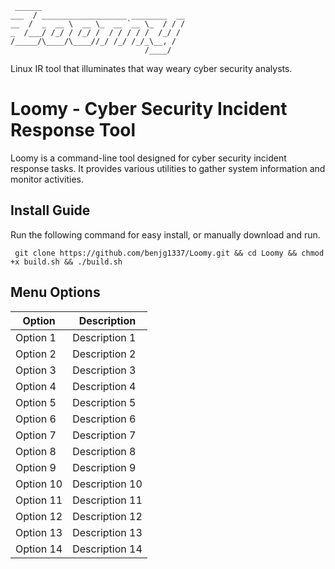 ```
 ______                                 
___  / ___________________ ________  __
__  /  _  __ \  __ \_  __ `__ \_  / / /
_  /___/ /_/ / /_/ /  / / / / /  /_/ / 
/_____/\____/\____//_/ /_/ /_/_\__, /  
                              /____/   
```
Linux IR tool that illuminates that way weary cyber security analysts. 

# Loomy - Cyber Security Incident Response Tool

Loomy is a command-line tool designed for cyber security incident response tasks. It provides various utilities to gather system information and monitor activities.

## Install Guide
Run the following command for easy install, or manually download and run.

``` git clone https://github.com/benjg1337/Loomy.git && cd Loomy && chmod +x build.sh && ./build.sh```

## Menu Options
| Option        | Description   |
| ------------- | ------------- |
| Option 1      | Description 1 |
| Option 2      | Description 2 |
| Option 3      | Description 3 |
| Option 4      | Description 4 |
| Option 5      | Description 5 |
| Option 6      | Description 6 |
| Option 7      | Description 7 |
| Option 8      | Description 8 |
| Option 9      | Description 9 |
| Option 10     | Description 10|
| Option 11     | Description 11|
| Option 12     | Description 12|
| Option 13     | Description 13|
| Option 14     | Description 14|

